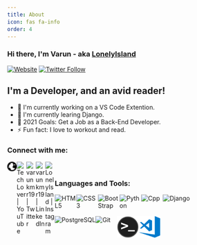 ```yaml
---
title: About
icon: fas fa-info
order: 4
---
```



### Hi there, I'm Varun - aka [LonelyIsland][website]

[![Website](https://img.shields.io/website?label=varunkumar.tech&style=for-the-badge&url=https%3A%2F%2Fcodestackr.com)](http://varunkumar.tech)
[![Twitter Follow](https://img.shields.io/twitter/follow/varunkmr19?color=1DA1F2&logo=twitter&style=for-the-badge)](https://twitter.com/intent/follow?original_referer=https%3A%2F%2Fgithub.com%2Fvarunkmr19&screen_name=varunkmr19)

## I'm a Developer, and an avid reader!
- 🔭 I'm currently working on a VS Code Extention.
- 🌱 I'm currently learing Django.
- 🥅 2021 Goals: Get a Job as a Back-End Developer.
- ⚡ Fun fact: I love to workout and read.

### Connect with me:

[<img align="left" alt="varunkumar.tech" width="22px" src="https://raw.githubusercontent.com/iconic/open-iconic/master/svg/globe.svg" />][website]
[<img align="left" alt="TechLover | YouTube" width="22px" src="https://cdn.jsdelivr.net/npm/simple-icons@v3/icons/youtube.svg" />][youtube]
[<img align="left" alt="varunkmr19 | Twitter" width="22px" src="https://cdn.jsdelivr.net/npm/simple-icons@v3/icons/twitter.svg" />][twitter]
[<img align="left" alt="varunkmr19 | LinkedIn" width="22px" src="https://cdn.jsdelivr.net/npm/simple-icons@v3/icons/linkedin.svg" />][linkedin]
[<img align="left" alt="LonelyIsland | Instagram" width="22px" src="https://cdn.jsdelivr.net/npm/simple-icons@v3/icons/instagram.svg" />][instagram]

<br />

### Languages and Tools:

<img align="left" alt="HTML5" width="50px" src="http://varunkumar.tech/assets/logo/html.svg" />
<img align="left" alt="CSS3" width="50px" src="http://varunkumar.tech/assets/logo/css.svg" />
<img align="left" alt="BootStrap" width="50px" src="https://raw.githubusercontent.com/jmnote/z-icons/master/svg/bootstrap.svg" />
<img align="left" alt="Python" width="50px" src="https://raw.githubusercontent.com/jmnote/z-icons/master/svg/python.svg" />
<img align="left" alt="Cpp" width="50px" src="https://raw.githubusercontent.com/jmnote/z-icons/master/svg/cpp.svg" />
<img align="left" height="50px" alt="Django" src="https://static.djangoproject.com/img/logos/django-logo-negative.svg" />
<img align="left" height="50px" alt="PostgreSQL" src="https://commons.wikimedia.org/wiki/File:Postgresql_elephant.svg" />
<img align="left" alt="Git" width="50px" src="https://raw.githubusercontent.com/jmnote/z-icons/master/svg/git.svg" />
<img align="left" alt="Terminal" width="50px" src="https://raw.githubusercontent.com/github/explore/80688e429a7d4ef2fca1e82350fe8e3517d3494d/topics/terminal/terminal.png" />
<img align="left" alt="Visual Studio Code" width="50px" src="https://raw.githubusercontent.com/github/explore/80688e429a7d4ef2fca1e82350fe8e3517d3494d/topics/visual-studio-code/visual-studio-code.png" />



[website]: https://varunkumar.tech
[twitter]: https://twitter.com/varunkmr19
[youtube]: https://www.youtube.com/channel/UCWwk706jnmM2cb283h0nCXQ
[instagram]: https://instagram.com/lonelyisland197
[linkedin]: https://linkedin.com/in/varunkmr19